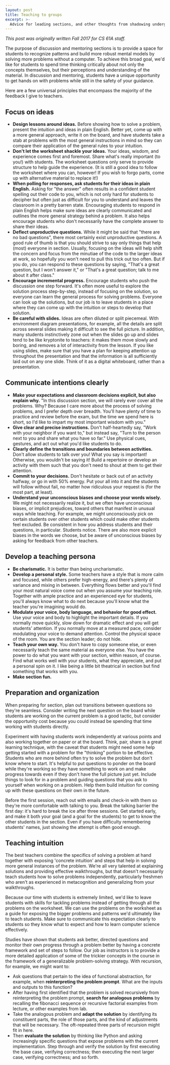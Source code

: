 ```yaml
---
layout: post
title: Teaching to groups
excerpt: >-
  Advice for leading sections, and other thoughts from shadowing undergrad TAs.
---
```


*This post was originally written Fall 2017 for CS 61A staff.*

The purpose of discussion and mentoring sections is to provide a space for students to recognize patterns and build more robust mental models by solving more problems without a computer. To achieve this broad goal, we'd like for students to spend time thinking critically about not only the concepts themselves, but their perceptions and understanding of the material. In discussion and mentoring, students have a unique opportunity to get hands on with problems while still in the safety of your guidance.

Here are a few universal principles that encompass the majority of the feedback I give to teachers.

## Focus on ideas

- **Design lessons around ideas.** Before showing how to solve a problem, present the intuition and ideas in plain English. Better yet, come up with a more general approach, write it on the board, and have students take a stab at problems with the most general instructions in mind so they can compare their application of the general rules to your intuition.
- **Don't let the worksheet shackle your ideas.** Your ideas, wisdom, and experience comes first and foremost. Share what's really important (to you!) with students. The worksheet questions only serve to provide structure to help guide the experience. (It is still a good idea to follow the worksheet where you can, however! If you wish to forgo parts, come up with alternative material to replace it!)
- **When polling for responses, ask students for their ideas in plain English.** Asking for "the answer" often results in a confident student spelling out their code to you, which is not only hard for students to decipher but often just as difficult for you to understand and leaves the classroom in a pretty barren state. Encouraging students to respond in plain English helps make sure ideas are clearly communicated and outlines the more general strategy behind a problem. It also helps encourage students who don't necessarily have the complete answer to share their ideas.
- **Deflect unproductive questions.** While it might be said that "there are no bad questions", there most certainly exist unproductive questions. A good rule of thumb is that you should strive to say only things that help (most) everyone in section. Usually, focusing on the ideas will help shift the concern and focus from the minutiae of the code to the larger ideas at work, so hopefully you won't need to pull this trick out too often. But if you do, you can respond to these questions by saying, "That's a great question, but I won't answer it," or "That's a great question; talk to me about it after class."
- **Encourage incremental progress.** Encourage students who push the discussion one step forward. It's often more useful to explore the solution process step-by-step, instead of focusing on the solution, so everyone can learn the general process for solving problems. Everyone can look up the solutions, but our job is to leave students in a place where they can come up with the intuition or steps to develop that solution.
- **Be careful with slides.** Ideas are often diluted or split piecemeal. With environment diagram presentations, for example, all the details are split across several slides making it difficult to see the full picture. In addition, many students instinctively zone out when the slides go up and slides tend to be like kryptonite to teachers: it makes them move slowly and boring, and removes a lot of interactivity from the lesson. If you like using slides, make sure that you have a plan for keeping attention up throughout the presentation and that the information is all sufficiently laid out on any one slide. Think of it as a digital whiteboard, rather than a presentation.

## Communicate intentions clearly

- **Make your expectations and classroom decisions explicit, but also explain why.** "In this discussion section, we will rarely ever cover all the problems. Why? Because I care more about the process of solving problems, and I prefer depth over breadth. You'll have plenty of time to practice and review before the exam, but the time we spend here is short, so I'd like to impart my most important wisdom with you."
- **Give clear and precise instructions.** Don't half-heartedly say, "Work with your neighbor if you want to," but instead say, "Turn to the person next to you and share what you have so far." Use physical cues, gestures, and act out what you'd like students to do.
- **Clearly define the transitions and boundaries between activities.** Don't allow students to talk over you! What you say is important! Otherwise, you wouldn't be saying it! Build a repertoire or develop an activity with them such that you don't need to shout at them to get their attention.
- **Commit to your decisions.** Don't hesitate or back out of an activity halfway, or go in with 50% energy. Put your all into it and the students will follow without fail, no matter how ridiculous your request is (for the most part, at least).
- **Understand your unconscious biases and choose your words wisely.** We might not necessarily realize it, but we often have unconscious biases, or implicit prejudices, toward others that manifest in unusual ways while teaching. For example, we might unconsciously pick on certain students over other students which could make other students feel excluded. Be consistent in how you address students and their questions, in particular. Students notice. There are also more explicit biases in the words we choose, but be aware of unconscious biases by asking for feedback from other teachers.

## Develop a teaching persona

- **Be charismatic.** It is better than being uncharismatic.
- **Develop a personal style.** Some teachers have a style that is more calm and focused, while others prefer high-energy, and there's plenty of variance and mixing in between. Everything flows better and you'll find your most natural voice come out when you assume your teaching role. Together with ample practice and an experienced eye for students, you'll always know what to do next because you'll know what the teacher you're imagining would do.
- **Modulate your voice, body language, and behavior for good effect.** Use your voice and body to highlight the important details. If you normally move quickly, slow down for dramatic effect and you will get students' attention. If you normally move at a measured pace, consider modulating your voice to demand attention. Control the physical space of the room. You are the section leader; do not hide.
- **Teach your own way.** You don't have to copy someone else, or even necessarily teach the same material as everyone else. You have the power to do what you want with your section, within reason, of course. Find what works well with your students, what they appreciate, and put a personal spin on it. I like being a little bit theatrical in section but find something that works with you.
- **Make section fun.**

## Preparation and organization

When preparing for section, plan out transitions between questions so they're seamless. Consider writing the next question on the board while students are working on the current problem is a good tactic, but consider the opportunity cost because you could instead be spending that time working with students directly.

Experiment with having students work independently at various points and also working together on paper or at the board. Think, pair, share is a great learning technique, with the caveat that students might need some help getting started with a problem for the "thinking" portion to be effective. Students who are more behind often try to solve the problem but don't know where to start. It's helpful to put questions to ponder on the board while they're working so they have something to work on and make progress towards even if they don't have the full picture just yet. Include things to look for in a problem and guiding questions that you ask to yourself when working on a problem. Help them build intuition for coming up with these questions on their own in the future.

Before the first session, reach out with emails and check-in with them so they're more comfortable with talking to you. Break the talking barrier the first day: it's hard to break the ice after three sessions. Get started early, and make it both your goal (and a goal for the students) to get to know the other students in the section. Even if you have difficulty remembering students' names, just showing the attempt is often good enough.

## Teaching intuition

The best teachers combine the specifics of solving a problem at hand together with exposing 'concrete intuition' and steps that help in solving more general instances of the problem. We're all very talented at explaining solutions and providing effective walkthroughs, but that doesn't necessarily teach students how to solve problems independently, particularly freshmen who aren't as experienced in metacognition and generalizing from your walkthroughs.

Because our time with students is extremely limited, we'd like to leave students with skills for tackling problems instead of getting through all the problems on the worksheet. We can use the problems on the worksheet as a guide for exposing the bigger problems and patterns we'd ultimately like to teach students. Make sure to communicate this expectation clearly to students so they know what to expect and how to learn computer science effectively.

Studies have shown that students ask better, directed questions and monitor their own progress through a problem better by having a concrete framework and set of steps to follow. Our job as instructors is to provide a more detailed application of some of the trickier concepts in the course in the framework of a generalizable problem-solving strategy. With recursion, for example, we might want to:

- Ask questions that pertain to the idea of functional abstraction, for example, when **reinterpreting the problem prompt**. What are the inputs and outputs to this function?
- After having first identified that the problem is solved recursively from reinterpreting the problem prompt, **search for analogous problems** by recalling the fibonacci sequence or recursive factorial examples from lecture, or other examples from lab.
- Take the analogous problem and **adapt the solution** by identifying its constituent parts, the role of those parts, and the kind of adjustments that will be necessary. The oft-repeated three parts of recursion might fit in here.
- Then **evaluate the solution** by thinking like Python and asking increasingly specific questions that expose problems with the current implementation. Step through and verify the solution by first executing the base case, verifying correctness; then executing the next larger case, verifying correctness; and so forth.
